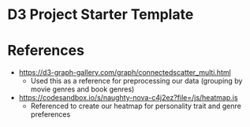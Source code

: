 # D3 Project Starter Template

# References

- https://d3-graph-gallery.com/graph/connectedscatter_multi.html
  - Used this as a reference for preprocessing our data (grouping by movie genres and book genres)
- https://codesandbox.io/s/naughty-nova-c4j2ez?file=/js/heatmap.js
  - Referenced to create our heatmap for personality trait and genre preferences
